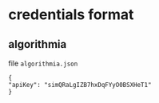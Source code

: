 # credentials format

## algorithmia

file `algorithmia.json`

```
{
"apiKey": "simQRaLgIZB7hxDqFYyO0BSXHeT1"
}
```
